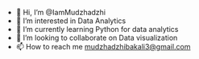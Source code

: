 - 👋 Hi, I’m @IamMudzhadzhi
- 👀 I’m interested in Data Analytics
- 🌱 I’m currently learning Python for data analytics
- 💞️ I’m looking to collaborate on Data visualization
- 📫 How to reach me mudzhadzhibakali3@gmail.com

<!---
IamMudzhadzhi/IamMudzhadzhi is a ✨ special ✨ repository because its `README.md` (this file) appears on your GitHub profile.
You can click the Preview link to take a look at your changes.
--->
